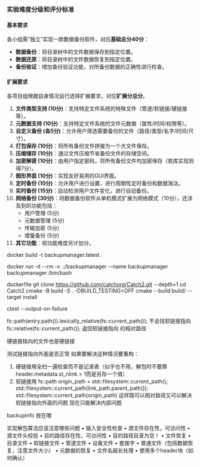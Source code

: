 ### 实验难度分级和评分标准

#### 基本要求
各小组需“独立”实现一款数据备份软件，对应**基础总分40分**：
- **数据备份**：将目录树中的文件数据保存到指定位置。
- **数据还原**：将目录树中的文件数据恢复到指定位置。
- **备份验证**：增加备份验证功能，对所备份数据的正确性进行检查。


#### 扩展要求
各项目组根据自身情况自行选择扩展要求，对应**扩展分总分**。

1. **文件类型支持 (10分)**：支持特定文件系统的特殊文件（管道/软链接/硬链接等）。
2. **元数据支持 (10分)**：支持特定文件系统的文件元数据（属性/时间/权限等）。
3. **自定义备份 (各5分)**：允许用户筛选需要备份的文件（路径/类型/名字/时间/尺寸）。
4. **打包保存 (10分)**：将所有备份文件拼接为一个大文件保存。
5. **压缩储存 (10分)**：通过文件压缩节省备份文件的存储空间。
6. **加密解密 (10分)**：由用户指定密码，将所有备份文件均加密保存（若库实现则得7分）。
7. **图形界面 (10分)**：实现友好易用的GUI界面。
8. **定时备份 (10分)**：允许用户进行设置，进行周期性定时备份和数据淘汰。
9. **实时备份 (15分)**：自动检测用户文件变化，进行自动备份。
10. **网络备份 (30分)**：将数据备份软件从单机模式扩展为网络模式（10分），还涉及到的功能包括：
    - 用户管理 (5分)
    - 元数据管理 (5分)
    - 传输加密 (5分)
    - 增量备份 (5分)
11. **其它功能**：视功能难度另计加分。

docker build -t backupmanager:latest .

docker run -it --rm -v .:/backupmanager --name backupmanager backupmanager /bin/bash 


dockerfile
git clone https://github.com/catchorg/Catch2.git --depth=1
cd Catch2
cmake -B build -S . -DBUILD_TESTING=OFF
cmake --build build/ --target install

ctest --output-on-failure

fs::path(entry.path()).lexically_relative(fs::current_path()); 不会找软链接指向
fs::relative(fs::current_path()); 返回软链接指向 的相对路径

硬链接指向的文件也是硬链接

测试链接指向外面是否正常
如果要解决这种情况要重构：
1. 硬链接用全扫一遍检查而不是记录表（似乎也不用，解包时不要靠header.metadata.st_nlink > 1而是另存一个值）
2. 软链接用
fs::path origin_path = std::filesystem::current_path();
  std::filesystem::current_path(link_path.parent_path());
  std::filesystem::current_path(origin_path)
这样既可以相对路径又可以解决软链接指向外面的问题
现在只能解决内部问题

backupinfo 放在哪

实现解包算法应该注意哪些问题
• 输入安全性检查
• 源文件存在性，可访问性
• 源文件头校验
• 目的路径存在性，可访问性
• 目的路径目录为空！
• 文件恢复
• 目录文件
• 软链接文件
• 管道文件
• 设备文件
• 套接字
• 普通文件（包括数据恢复，注意文件大小）
• 元数据的恢复
• 文件名超长处理
• 使用多个header块（如何确认）